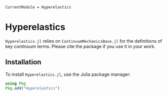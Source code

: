 ```@meta
CurrentModule = Hyperelastics
```

# Hyperelastics

`Hyperelastics.jl` relies on `ContinuumMechanicsBase.jl` for the definitions of key continuum terms. Please cite the package if you use it in your work.

## Installation 

To install `Hyperelastics.jl`, use the Julia package manager:

```julia
using Pkg
Pkg.add("Hyperelastics")
```